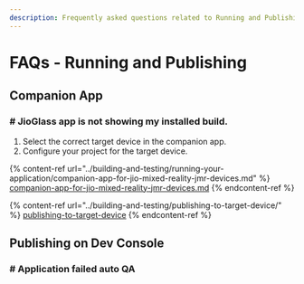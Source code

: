 ```yaml
---
description: Frequently asked questions related to Running and Publishing
---
```


# FAQs - Running and Publishing

## Companion App

### # JioGlass app is not showing my installed build.

1. Select the correct target device in the companion app.&#x20;
2. Configure your project for the target device.

{% content-ref url="../building-and-testing/running-your-application/companion-app-for-jio-mixed-reality-jmr-devices.md" %}
[companion-app-for-jio-mixed-reality-jmr-devices.md](../building-and-testing/running-your-application/companion-app-for-jio-mixed-reality-jmr-devices.md)
{% endcontent-ref %}

{% content-ref url="../building-and-testing/publishing-to-target-device/" %}
[publishing-to-target-device](../building-and-testing/publishing-to-target-device/)
{% endcontent-ref %}



## Publishing on Dev Console

### # Application failed auto QA

